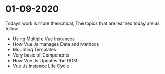 # 01-09-2020
Todays work is more theoratical, The topics that are learned today are as follow.
- Using Multiple Vue Instances
- How Vue Js manages Data and Methods
- Mounting Templates
- Very basic of Components
- How Vue Js Updates the DOM
- Vue Js instance Life Cycle